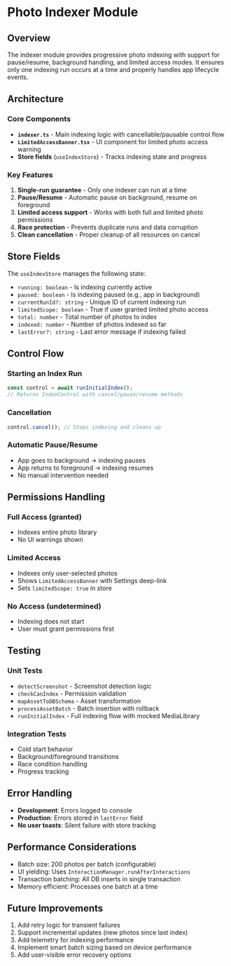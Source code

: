 # Photo Indexer Module

## Overview
The indexer module provides progressive photo indexing with support for pause/resume, background handling, and limited access modes. It ensures only one indexing run occurs at a time and properly handles app lifecycle events.

## Architecture

### Core Components

- **`indexer.ts`** - Main indexing logic with cancellable/pausable control flow
- **`LimitedAccessBanner.tsx`** - UI component for limited photo access warning
- **Store fields** (`useIndexStore`) - Tracks indexing state and progress

### Key Features

1. **Single-run guarantee** - Only one indexer can run at a time
2. **Pause/Resume** - Automatic pause on background, resume on foreground
3. **Limited access support** - Works with both full and limited photo permissions
4. **Race protection** - Prevents duplicate runs and data corruption
5. **Clean cancellation** - Proper cleanup of all resources on cancel

## Store Fields

The `useIndexStore` manages the following state:

- `running: boolean` - Is indexing currently active
- `paused: boolean` - Is indexing paused (e.g., app in background)
- `currentRunId?: string` - Unique ID of current indexing run
- `limitedScope: boolean` - True if user granted limited photo access
- `total: number` - Total number of photos to index
- `indexed: number` - Number of photos indexed so far
- `lastError?: string` - Last error message if indexing failed

## Control Flow

### Starting an Index Run

```typescript
const control = await runInitialIndex();
// Returns IndexControl with cancel/pause/resume methods
```

### Cancellation
```typescript
control.cancel(); // Stops indexing and cleans up
```

### Automatic Pause/Resume
- App goes to background → indexing pauses
- App returns to foreground → indexing resumes
- No manual intervention needed

## Permissions Handling

### Full Access (granted)
- Indexes entire photo library
- No UI warnings shown

### Limited Access
- Indexes only user-selected photos
- Shows `LimitedAccessBanner` with Settings deep-link
- Sets `limitedScope: true` in store

### No Access (undetermined)
- Indexing does not start
- User must grant permissions first

## Testing

### Unit Tests
- `detectScreenshot` - Screenshot detection logic
- `checkCanIndex` - Permission validation
- `mapAssetToDBSchema` - Asset transformation
- `processAssetBatch` - Batch insertion with rollback
- `runInitialIndex` - Full indexing flow with mocked MediaLibrary

### Integration Tests
- Cold start behavior
- Background/foreground transitions
- Race condition handling
- Progress tracking

## Error Handling

- **Development**: Errors logged to console
- **Production**: Errors stored in `lastError` field
- **No user toasts**: Silent failure with store tracking

## Performance Considerations

- Batch size: 200 photos per batch (configurable)
- UI yielding: Uses `InteractionManager.runAfterInteractions`
- Transaction batching: All DB inserts in single transaction
- Memory efficient: Processes one batch at a time

## Future Improvements

1. Add retry logic for transient failures
2. Support incremental updates (new photos since last index)
3. Add telemetry for indexing performance
4. Implement smart batch sizing based on device performance
5. Add user-visible error recovery options